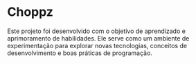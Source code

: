 # Choppz
Este projeto foi desenvolvido com o objetivo de aprendizado e aprimoramento de habilidades. Ele serve como um ambiente de experimentação para explorar novas tecnologias, conceitos de desenvolvimento e boas práticas de programação.
